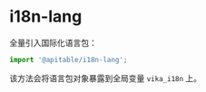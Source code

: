 # i18n-lang

全量引入国际化语言包：

```js
import '@apitable/i18n-lang';
```

该方法会将语言包对象暴露到全局变量 `vika_i18n` 上。
